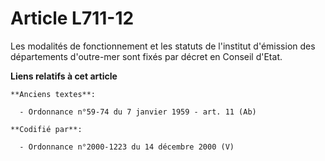 # Article L711-12

Les modalités de fonctionnement et les statuts de l'institut d'émission des départements d'outre-mer sont fixés par décret en
Conseil d'Etat.

**Liens relatifs à cet article**

	**Anciens textes**:

	  - Ordonnance n°59-74 du 7 janvier 1959 - art. 11 (Ab)

	**Codifié par**:

	  - Ordonnance n°2000-1223 du 14 décembre 2000 (V)
